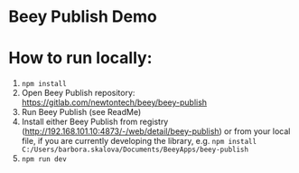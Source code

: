 # Beey Publish Demo

# How to run locally:


1) `npm install`
2) Open Beey Publish repository: https://gitlab.com/newtontech/beey/beey-publish
3) Run Beey Publish (see ReadMe)
4) Install either Beey Publish from registry (http://192.168.101.10:4873/-/web/detail/beey-publish) or from your local file, if you are currently developing the library, e.g. `npm install C:/Users/barbora.skalova/Documents/BeeyApps/beey-publish`
5) `npm run dev`

